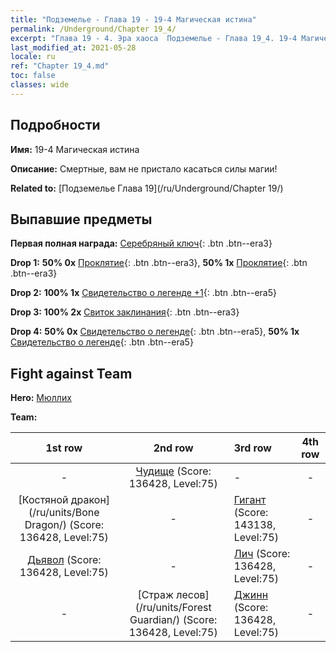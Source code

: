 ```yaml
---
title: "Подземелье - Глава 19 - 19-4 Магическая истина"
permalink: /Underground/Chapter 19_4/
excerpt: "Глава 19 - 4. Эра хаоса  Подземелье - Глава 19_4. 19-4 Магическая истина"
last_modified_at: 2021-05-28
locale: ru
ref: "Chapter 19_4.md"
toc: false
classes: wide
---
```


## Подробности

 **Имя:** 19-4 Магическая истина

 **Описание:** Смертные, вам не пристало касаться силы магии!

 **Related to:** [Подземелье Глава 19](/ru/Underground/Chapter 19/)

## Выпавшие предметы

 **Первая полная награда:** [Серебряный ключ](/ItemsRU/con_693/){: .btn .btn--era3}

 **Drop 1:** **50% 0x** [Проклятие](/ItemsRU/her_410/){: .btn .btn--era3}, **50% 1x** [Проклятие](/ItemsRU/her_410/){: .btn .btn--era3}

 **Drop 2:** **100% 1x** [Свидетельство о легенде +1](/ItemsRU/mat_74/){: .btn .btn--era5}

 **Drop 3:** **100% 2x** [Свиток заклинания](/ItemsRU/con_694/){: .btn .btn--era3}

 **Drop 4:** **50% 0x** [Свидетельство о легенде](/ItemsRU/mat_67/){: .btn .btn--era5}, **50% 1x** [Свидетельство о легенде](/ItemsRU/mat_67/){: .btn .btn--era5}


## Fight against Team
 **Hero:** [Мюллих](/ru/heroes/Mullich/)

 **Team:**


  | 1st row | 2nd row | 3rd row | 4th row |
  |:----:|:----:|:----|:----:|
  | - | [Чудище](/ru/units/Behemoth/) (Score: 136428, Level:75)  | - | - |
  | [Костяной дракон](/ru/units/Bone Dragon/) (Score: 136428, Level:75)  | - | [Гигант](/ru/units/Giant/) (Score: 143138, Level:75)  | - |
  | [Дьявол](/ru/units/Devil/) (Score: 136428, Level:75)  | - | [Лич](/ru/units/Lich/) (Score: 136428, Level:75)  | - |
  | - | [Страж лесов](/ru/units/Forest Guardian/) (Score: 136428, Level:75)  | [Джинн](/ru/units/Genie/) (Score: 136428, Level:75)  | - |


